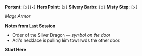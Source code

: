 **Portent**: `[x][x]`
**Hero Point**: `[x]`
**Silvery Barbs**: `[x]`
**Misty Step**: `[x]`

*Mage Armor*

**Notes from Last Session**
- Order of the Silver Dragon — *symbol on the door*
- Adi's necklace is pulling him towarwds the other door.

**Start Here**